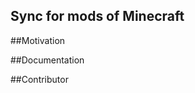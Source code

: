 Sync for mods of Minecraft
---------------------------
##Motivation

##Documentation

##Contributor

